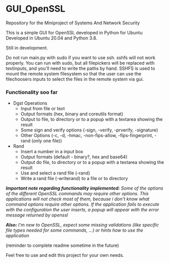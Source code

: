 # GUI_OpenSSL
Repository for the Miniproject of Systems And Network Security


This is a simple GUI for OpenSSL developed in Python for Ubuntu
Developed in Ubuntu 20.04 and Python 3.8.

Still in development.

Do not run main.py with sudo if you want to use ssh. sshfs will not work properly. You can run with sudo, but all filepickers will be replaced with textinputs, and you'll need to write the paths by hand. SSHFS is used to mount the remote system filesystem so that the user can use the filechoosers inputs to select the files in the remote system via gui.

### Functionality soo far
- Dgst Operations
  - Input from file or text
  - Output formats (hex, binary and coreutils format)
  - Output to file, to directory or to a popup with a textarea showing the result
  - Some sign and verify options (-sign, -verify, -prverify, -signature)
  - Other Options (-c, -d, -hmac, -non-fips-allow, -fips-fingerprint, -rand (only one file))
- Rand
  - Insert a number in a input box
  - Output formats (default - binary?, hex and base64)
  - Output do file, to directory or to a popup with a textarea showing the result
  - Use and select a rand file (-rand)
  - Write a rand file (-writerand) to a file or to directory

***Important note regarding functionality implemented:** Some of the options of the different OpenSSL commands may require other options. This applications will not check most of them, because i don't know what command options require other options. If the application fails to execute with the configuration the user inserts, a popup will appear with the error message returned by openssl*

***Also:** I'm new to OpenSSL, expect some missing validations (like specific file types needed for some commands, ...) or hints how to use the application*



(reminder to complete readme sometime in the future)

Feel free to use and edit this project for your own needs.
